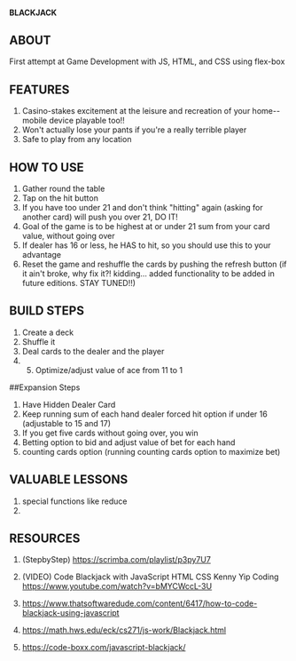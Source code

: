#### BLACKJACK ####

## ABOUT ##

First attempt at Game Development with JS, HTML, and CSS using flex-box

## FEATURES ##

1. Casino-stakes excitement at the leisure and recreation of your home--mobile device playable too!!
2. Won't actually lose your pants if you're a really terrible player
3. Safe to play from any location


## HOW TO USE ##

1. Gather round the table
2. Tap on the hit button
3. If you have too under 21 and don't think "hitting" again (asking for another card) will push you over 21, DO IT!
4. Goal of the game is to be highest at or under 21 sum from your card value, without going over
5. If dealer has 16 or less, he HAS to hit, so you should use this to your advantage
6. Reset the game and reshuffle the cards by pushing the refresh button (if it ain't broke, why fix it?! kidding... added functionality to be added in future editions. STAY TUNED!!)


## BUILD STEPS

1. Create a deck
2. Shuffle it
3. Deal cards to the dealer and the player
4. 5. Optimize/adjust value of ace from 11 to 1

##Expansion Steps
1. Have Hidden Dealer Card
2. Keep running sum of each hand
dealer forced hit option if under 16 (adjustable to 15 and 17)
3. If you get five cards without going over, you win
4. Betting option to bid and adjust value of bet for each hand
5. counting cards option (running counting cards option to maximize bet)


## VALUABLE LESSONS ##
1. special functions like reduce
2. 

## RESOURCES ##
1. (StepbyStep) https://scrimba.com/playlist/p3py7U7


2. (VIDEO) Code Blackjack with JavaScript HTML CSS
Kenny Yip Coding
https://www.youtube.com/watch?v=bMYCWccL-3U


3. https://www.thatsoftwaredude.com/content/6417/how-to-code-blackjack-using-javascript

4. https://math.hws.edu/eck/cs271/js-work/Blackjack.html


5. https://code-boxx.com/javascript-blackjack/
